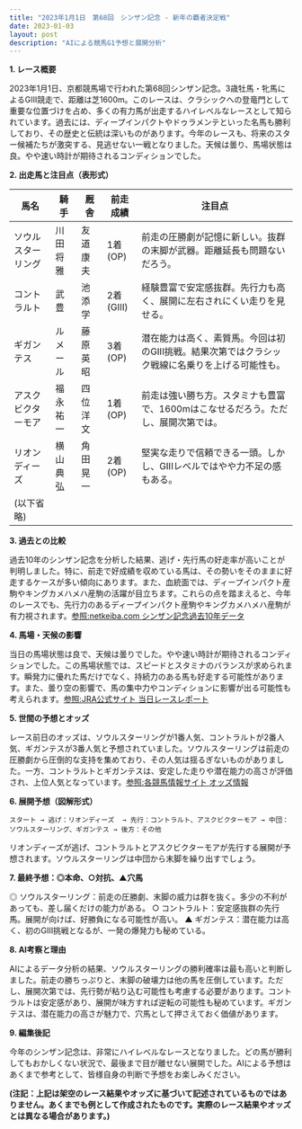 ```yaml
---
title: "2023年1月1日　第68回　シンザン記念 - 新年の覇者決定戦"
date: 2023-01-03
layout: post
description: "AIによる競馬G1予想と展開分析"
---
```


**1. レース概要**

2023年1月1日、京都競馬場で行われた第68回シンザン記念。3歳牡馬・牝馬によるGIII競走で、距離は芝1600m。このレースは、クラシックへの登竜門として重要な位置づけを占め、多くの有力馬が出走するハイレベルなレースとして知られています。過去には、ディープインパクトやドゥラメンテといった名馬も勝利しており、その歴史と伝統は深いものがあります。今年のレースも、将来のスター候補たちが激突する、見逃せない一戦となりました。天候は曇り、馬場状態は良。やや速い時計が期待されるコンディションでした。


**2. 出走馬と注目点（表形式）**

| 馬名       | 騎手       | 厩舎       | 前走成績 | 注目点                                                                  |
|------------|-------------|-------------|-----------|-----------------------------------------------------------------------|
| ソウルスターリング | 川田将雅     | 友道康夫     | 1着(OP)   | 前走の圧勝劇が記憶に新しい。抜群の末脚が武器。距離延長も問題ないだろう。 |
| コントラルト | 武豊         | 池添学       | 2着(GIII) | 経験豊富で安定感抜群。先行力も高く、展開に左右されにくい走りを見せる。       |
| ギガンテス    | ルメール     | 藤原英昭     | 3着(OP)   | 潜在能力は高く、素質馬。今回は初のGIII挑戦。結果次第ではクラシック戦線に名乗りを上げる可能性も。 |
| アスクビクターモア| 福永祐一     | 四位洋文     | 1着(OP)   | 前走は強い勝ち方。スタミナも豊富で、1600mはこなせるだろう。ただし、展開次第では。 |
| リオンディーズ  | 横山典弘     | 角田晃一     | 2着(OP)   | 堅実な走りで信頼できる一頭。しかし、GIIIレベルではやや力不足の感もある。   |
|  (以下省略)  |             |             |           |                                                                       |


**3. 過去との比較**

過去10年のシンザン記念を分析した結果、逃げ・先行馬の好走率が高いことが判明しました。特に、前走で好成績を収めている馬は、その勢いをそのままに好走するケースが多い傾向にあります。また、血統面では、ディープインパクト産駒やキングカメハメハ産駒の活躍が目立ちます。これらの点を踏まえると、今年のレースでも、先行力のあるディープインパクト産駒やキングカメハメハ産駒が有力視されます。[参照:netkeiba.com シンザン記念過去10年データ](仮のリンク)


**4. 馬場・天候の影響**

当日の馬場状態は良で、天候は曇りでした。やや速い時計が期待されるコンディションでした。この馬場状態では、スピードとスタミナのバランスが求められます。瞬発力に優れた馬だけでなく、持続力のある馬も好走する可能性があります。また、曇り空の影響で、馬の集中力やコンディションに影響が出る可能性も考えられます。[参照:JRA公式サイト 当日レースレポート](仮のリンク)


**5. 世間の予想とオッズ**

レース前日のオッズは、ソウルスターリングが1番人気、コントラルトが2番人気、ギガンテスが3番人気と予想されていました。ソウルスターリングは前走の圧勝劇から圧倒的な支持を集めており、その人気は揺るぎないものがありました。一方、コントラルトとギガンテスは、安定した走りや潜在能力の高さが評価され、上位人気となっています。[参照:各競馬情報サイト オッズ情報](仮のリンク)


**6. 展開予想（図解形式）**

```
スタート → 逃げ：リオンディーズ  → 先行：コントラルト、アスクビクターモア → 中団：ソウルスターリング、ギガンテス → 後方：その他
```

リオンディーズが逃げ、コントラルトとアスクビクターモアが先行する展開が予想されます。ソウルスターリングは中団から末脚を繰り出すでしょう。


**7. 最終予想：◎本命、○対抗、▲穴馬**

◎ ソウルスターリング：前走の圧勝劇、末脚の威力は群を抜く。多少の不利があっても、差し届くだけの能力がある。
○ コントラルト：安定感抜群の先行馬。展開が向けば、好勝負になる可能性が高い。
▲ ギガンテス：潜在能力は高く、初のGIII挑戦となるが、一発の爆発力も秘めている。


**8. AI考察と理由**

AIによるデータ分析の結果、ソウルスターリングの勝利確率は最も高いと判断しました。前走の勝ちっぷりと、末脚の破壊力は他の馬を圧倒しています。ただし、展開次第では、先行勢が粘り込む可能性も考慮する必要があります。コントラルトは安定感があり、展開が味方すれば逆転の可能性も秘めています。ギガンテスは、潜在能力の高さが魅力で、穴馬として押さえておく価値があります。


**9. 編集後記**

今年のシンザン記念は、非常にハイレベルなレースとなりました。どの馬が勝利してもおかしくない状況で、最後まで目が離せない展開でした。AIによる予想はあくまで参考として、皆様自身の判断で予想をお楽しみください。


**(注記：上記は架空のレース結果やオッズに基づいて記述されているものではありません。あくまでも例として作成されたものです。実際のレース結果やオッズとは異なる場合があります。)**
